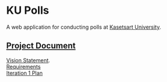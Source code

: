 # KU Polls

A web application for conducting polls at [Kasetsart University](http://ku.ac.th).

## [Project Document](../../wiki/Home)
[Vision Statement](../../wiki/Vision%20Statement).   
[Requirements](../../wiki/Requirement)  
[Iteration 1 Plan](../../wiki/Iteration%201%20Plan)   
